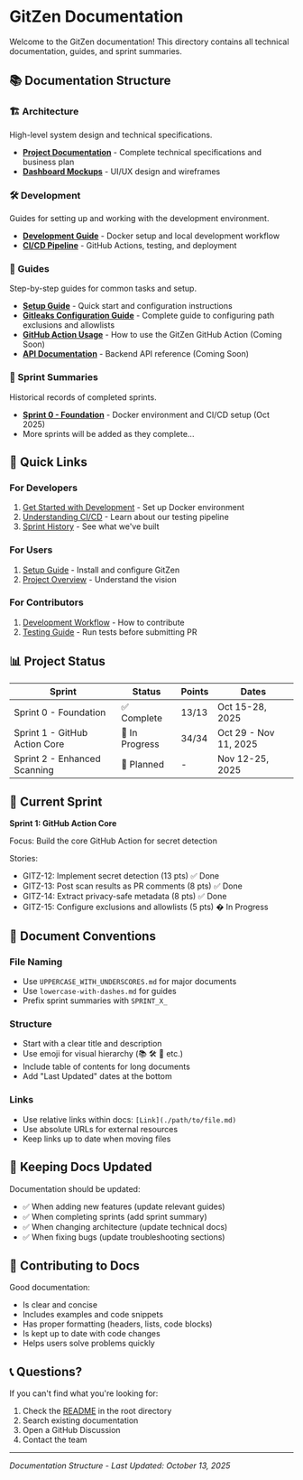 # GitZen Documentation

Welcome to the GitZen documentation! This directory contains all technical documentation, guides, and sprint summaries.

## 📚 Documentation Structure

### 🏗️ Architecture
High-level system design and technical specifications.

- **[Project Documentation](./architecture/PROJECT_DOCUMENTATION.md)** - Complete technical specifications and business plan
- **[Dashboard Mockups](./architecture/dashboard-mockup.md)** - UI/UX design and wireframes

### 🛠️ Development
Guides for setting up and working with the development environment.

- **[Development Guide](./development/DEVELOPMENT.md)** - Docker setup and local development workflow
- **[CI/CD Pipeline](./development/CI_CD.md)** - GitHub Actions, testing, and deployment

### 📖 Guides
Step-by-step guides for common tasks and setup.

- **[Setup Guide](./guides/SETUP_GUIDE.md)** - Quick start and configuration instructions
- **[Gitleaks Configuration Guide](./guides/GITLEAKS_CONFIG.md)** - Complete guide to configuring path exclusions and allowlists
- **[GitHub Action Usage](./guides/GITHUB_ACTION.md)** - How to use the GitZen GitHub Action (Coming Soon)
- **[API Documentation](./guides/API.md)** - Backend API reference (Coming Soon)

### 🏃 Sprint Summaries
Historical records of completed sprints.

- **[Sprint 0 - Foundation](./sprints/SPRINT_0_SUMMARY.md)** - Docker environment and CI/CD setup (Oct 2025)
- More sprints will be added as they complete...

## 🚀 Quick Links

### For Developers
1. [Get Started with Development](./development/DEVELOPMENT.md) - Set up Docker environment
2. [Understanding CI/CD](./development/CI_CD.md) - Learn about our testing pipeline
3. [Sprint History](./sprints/) - See what we've built

### For Users
1. [Setup Guide](./guides/SETUP_GUIDE.md) - Install and configure GitZen
2. [Project Overview](./architecture/PROJECT_DOCUMENTATION.md) - Understand the vision

### For Contributors
1. [Development Workflow](./development/DEVELOPMENT.md#development-workflow) - How to contribute
2. [Testing Guide](./development/CI_CD.md#running-tests-locally) - Run tests before submitting PR

## 📊 Project Status

| Sprint | Status | Points | Dates |
|--------|--------|--------|-------|
| Sprint 0 - Foundation | ✅ Complete | 13/13 | Oct 15-28, 2025 |
| Sprint 1 - GitHub Action Core | 🔄 In Progress | 34/34 | Oct 29 - Nov 11, 2025 |
| Sprint 2 - Enhanced Scanning | 📅 Planned | - | Nov 12-25, 2025 |

## 🎯 Current Sprint

**Sprint 1: GitHub Action Core**

Focus: Build the core GitHub Action for secret detection

Stories:
- GITZ-12: Implement secret detection (13 pts) ✅ Done
- GITZ-13: Post scan results as PR comments (8 pts) ✅ Done
- GITZ-14: Extract privacy-safe metadata (8 pts) ✅ Done
- GITZ-15: Configure exclusions and allowlists (5 pts) � In Progress

## 📝 Document Conventions

### File Naming
- Use `UPPERCASE_WITH_UNDERSCORES.md` for major documents
- Use `lowercase-with-dashes.md` for guides
- Prefix sprint summaries with `SPRINT_X_`

### Structure
- Start with a clear title and description
- Use emoji for visual hierarchy (📚 🛠️ 🚀 etc.)
- Include table of contents for long documents
- Add "Last Updated" dates at the bottom

### Links
- Use relative links within docs: `[Link](./path/to/file.md)`
- Use absolute URLs for external resources
- Keep links up to date when moving files

## 🔄 Keeping Docs Updated

Documentation should be updated:
- ✅ When adding new features (update relevant guides)
- ✅ When completing sprints (add sprint summary)
- ✅ When changing architecture (update technical docs)
- ✅ When fixing bugs (update troubleshooting sections)

## 🤝 Contributing to Docs

Good documentation:
- Is clear and concise
- Includes examples and code snippets
- Has proper formatting (headers, lists, code blocks)
- Is kept up to date with code changes
- Helps users solve problems quickly

## 📞 Questions?

If you can't find what you're looking for:
1. Check the [README](../README.md) in the root directory
2. Search existing documentation
3. Open a GitHub Discussion
4. Contact the team

---

*Documentation Structure - Last Updated: October 13, 2025*
